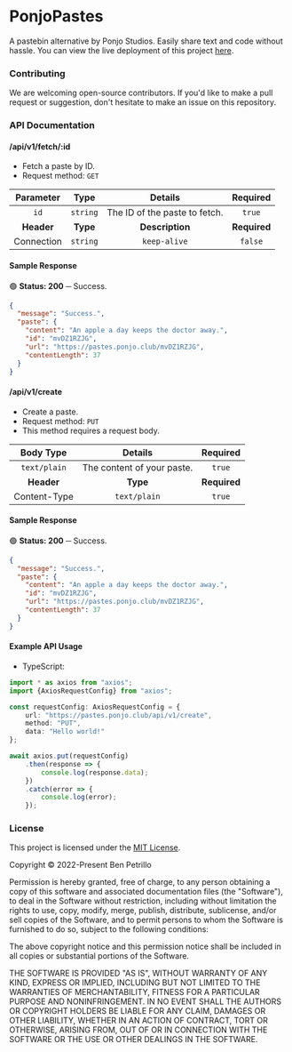 # PonjoPastes
A pastebin alternative by Ponjo Studios. Easily share text and code without hassle. You can view the live deployment of this project [here](https://pastes.ponjo.club).

### Contributing

We are welcoming open-source contributors. If you'd like to make a pull request or suggestion, don't hesitate to make an issue on this repository.

### API Documentation

#### /api/v1/fetch/:id

- Fetch a paste by ID.
- Request method: `GET`

| **Parameter** | **Type** | **Details** | **Required** |
| :---: | :---: | :---: | :---: |
| `id` | `string` | The ID of the paste to fetch. | `true` |
| **Header** | **Type** | **Description** | **Required** |
| Connection | `string` | `keep-alive` | `false` |

#### Sample Response

🟢 **Status: 200** ─ Success.
```json
{
  "message": "Success.",
  "paste": {
    "content": "An apple a day keeps the doctor away.",
    "id": "mvDZ1RZJG",
    "url": "https://pastes.ponjo.club/mvDZ1RZJG",
    "contentLength": 37
  }
}
```

#### /api/v1/create

- Create a paste.
- Request method: `PUT`
- This method requires a request body.

| **Body Type** | **Details** | **Required** |
| :---: | :---: | :---: |
| `text/plain` | The content of your paste. | `true` |
| **Header** | **Type** | **Required** |
| Content-Type | `text/plain` | `true` |

#### Sample Response

🟢 **Status: 200** ─ Success.
```json
{
  "message": "Success.",
  "paste": {
    "content": "An apple a day keeps the doctor away.",
    "id": "mvDZ1RZJG",
    "url": "https://pastes.ponjo.club/mvDZ1RZJG",
    "contentLength": 37
  }
}
```

#### Example API Usage

- TypeScript:

```ts
import * as axios from "axios";
import {AxiosRequestConfig} from "axios";

const requestConfig: AxiosRequestConfig = {
    url: "https://pastes.ponjo.club/api/v1/create",
    method: "PUT",
    data: "Hello world!"
};

await axios.put(requestConfig)
    .then(response => {
        console.log(response.data);
    })
    .catch(error => {
        console.log(error);
    });
```

### License

This project is licensed under the [MIT License](https://opensource.org/licenses/MIT).

Copyright © 2022-Present Ben Petrillo

Permission is hereby granted, free of charge, to any person obtaining
a copy of this software and associated documentation files (the
"Software"), to deal in the Software without restriction, including
without limitation the rights to use, copy, modify, merge, publish,
distribute, sublicense, and/or sell copies of the Software, and to
permit persons to whom the Software is furnished to do so, subject to
the following conditions:

The above copyright notice and this permission notice shall be
included in all copies or substantial portions of the Software.

THE SOFTWARE IS PROVIDED "AS IS", WITHOUT WARRANTY OF ANY KIND,
EXPRESS OR IMPLIED, INCLUDING BUT NOT LIMITED TO THE WARRANTIES OF
MERCHANTABILITY, FITNESS FOR A PARTICULAR PURPOSE AND
NONINFRINGEMENT. IN NO EVENT SHALL THE AUTHORS OR COPYRIGHT HOLDERS BE
LIABLE FOR ANY CLAIM, DAMAGES OR OTHER LIABILITY, WHETHER IN AN ACTION
OF CONTRACT, TORT OR OTHERWISE, ARISING FROM, OUT OF OR IN CONNECTION
WITH THE SOFTWARE OR THE USE OR OTHER DEALINGS IN THE SOFTWARE.
